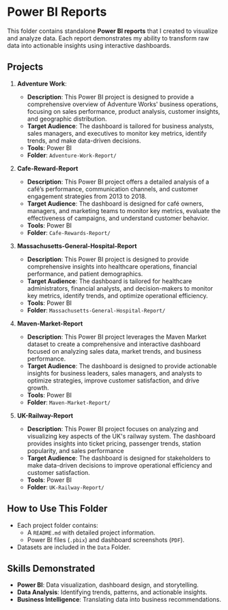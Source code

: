 # Power BI Reports

This folder contains standalone **Power BI reports** that I created to visualize and analyze data. Each report demonstrates my ability to transform raw data into actionable insights using interactive dashboards.

## Projects
1. **Adventure Work**:
   - **Description**: This Power BI project is designed to provide a comprehensive overview of Adventure Works' business operations, focusing on sales performance, product analysis,   customer insights, and geographic distribution.
   - **Target Audience**: The dashboard is tailored for business analysts, sales managers, and executives to monitor key metrics, identify trends, and make data-driven decisions. 
   - **Tools**: Power BI
   - **Folder**: `Adventure-Work-Report/`

2. **Cafe-Reward-Report**
   - **Description**: This Power BI project offers a detailed analysis of a café’s performance, communication channels, and customer engagement strategies from 2013 to 2018.
   - **Target Audience**: The dashboard is designed for café owners, managers, and marketing teams to monitor key metrics, evaluate the effectiveness of campaigns, and understand customer behavior.
   - **Tools**: Power BI
   - **Folder**: `Cafe-Rewards-Report/`

3. **Massachusetts-General-Hospital-Report**
   - **Description**: This Power BI project is designed to provide comprehensive insights into healthcare operations, financial performance, and patient demographics.
   - **Target Audience**: The dashboard is tailored for healthcare administrators, financial analysts, and decision-makers to monitor key metrics, identify trends, and optimize operational efficiency.
   - **Tools**: Power BI
   - **Folder**: `Massachusetts-General-Hospital-Report/`

4. **Maven-Market-Report**
   - **Description**: This Power BI project leverages the Maven Market dataset to create a comprehensive and interactive dashboard focused on analyzing sales data, market trends, and business performance.
   - **Target Audience**: The dashboard is designed to provide actionable insights for business leaders, sales managers, and analysts to optimize strategies, improve customer satisfaction, and drive growth.
   - **Tools**: Power BI
   - **Folder**: `Maven-Market-Report/`

5. **UK-Railway-Report**
   - **Description**: This Power BI project  focuses on analyzing and visualizing key aspects of the UK's railway system. The dashboard provides insights into ticket pricing, passenger trends, station popularity, and sales performance
   - **Target Audience**: The dashboard is designed for stakeholders to make data-driven decisions to improve operational efficiency and customer satisfaction.
   - **Tools**: Power BI
   - **Folder**: `UK-Railway-Report/`


## How to Use This Folder
- Each project folder contains:
  - A `README.md` with detailed project information.
  - Power BI files (`.pbix`) and dashboard screenshots (`PDF`).
- Datasets are included in the `Data` Folder.

## Skills Demonstrated
- **Power BI**: Data visualization, dashboard design, and storytelling.
- **Data Analysis**: Identifying trends, patterns, and actionable insights.
- **Business Intelligence**: Translating data into business recommendations.



